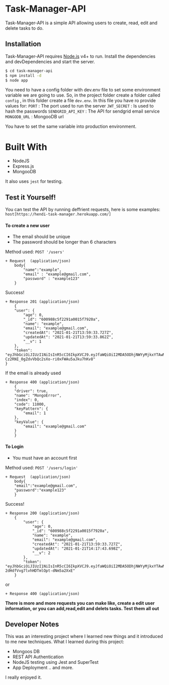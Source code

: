 # Task-Manager-API
Task-Manager-API is a simple API allowing users to create, read, edit and delete tasks to do.

## Installation
Task-Manager-API requires [Node.js](https://nodejs.org/) v4+ to run.
Install the dependencies and devDependencies and start the server.
```sh
$ cd task-manager-api
$ npm install -d
$ node app
```
You need to have a config folder with dev.env file to set some environment variable we are going to use.
So, in the project folder create a folder called `config` , in this folder create a file `dev.env`. In this file you have ro provide values for: 
`PORT` : The port used to run the server
`JWT_SECRET` : Is used to hash the passwords
`SENDGRID_API_KEY` : The API for sendgrid email service
`MONGODB_URL` : MongooDB url
 
You have to set the same variable into production environment.

# Built With 
* NodeJS
* Express.js
* MongooDB

It also uses `jest` for testing.

## Test it Yourself!
You can test the API by running deffrient requests, here is some examples:
`host[https://hendi-task-manager.herokuapp.com/]`

#### To create a new user 
* The email should be unique
* The password should be longer than 6 characters

Method used: `POST '/users'`
```
+ Request  (application/json) 
    body{
        "name":"example",
        "email" : "example@gmail.com",
        "password" : "example123"
    }
```
Success!
```
+ Response 201 (application/json)
    {
    "user": {
        "age": 0,
        "_id": "600988c5f2291a0015f7920a",
        "name": "example",
        "email": "example@gmail.com",
        "createdAt": "2021-01-21T13:59:33.727Z",
        "updatedAt": "2021-01-21T13:59:33.862Z",
        "__v": 1
    },
    "token": "eyJhbGciOiJIUzI1NiIsInR5cCI6IkpXVCJ9.eyJfaWQiOiI2MDA5ODhjNWYyMjkxYTAwMTVmNzkyMGEiLCJpYXQiOjE2MTEyMzc1NzN9.sa9-Cz2RNI_0gZdvVbQc2sXo-ri0xFWAu5aJku7hKv8"
}
```
If the email is already used
```
+ Response 400 (application/json)
    {
    "driver": true,
    "name": "MongoError",
    "index": 0,
    "code": 11000,
    "keyPattern": {
        "email": 1
    },
    "keyValue": {
        "email": "example@gmail.com"
    }
    }
```
#### To Login 
* You must have an account first

Method used: `POST '/users/login'`
```
+ Request  (application/json) 
    body{
    "email":"example@gmail.com",
    "password":"example123"
    }
```
Success!
```
+ Response 200 (application/json)
    {
        "user": {
            "age": 0,
            "_id": "600988c5f2291a0015f7920a",
            "name": "example",
            "email": "example@gmail.com",
            "createdAt": "2021-01-21T13:59:33.727Z",
            "updatedAt": "2021-01-21T14:17:43.698Z",
            "__v": 2
        },
        "token": "eyJhbGciOiJIUzI1NiIsInR5cCI6IkpXVCJ9.eyJfaWQiOiI2MDA5ODhjNWYyMjkxYTAwMTVmNzkyMGEiLCJpYXQiOjE2MTEyMzg2NjN9.aLlMb8vHZpfk-2dHdfVvg7lvhHDTmlOpt-dNm5a2XxE"
    }
```
or
```
+ Response 400 (application/json)
```
**There is more and more requests you can make like, create a edit user information, or you can add,read,edit and delets tasks. Test them all out**

## Developer Notes
This was an interesting project where I learned new things and it introduced to me new techniques. What I learned during this project: 
- Mongoos DB
- REST API Authentication
- NodeJS testing using Jest and SuperTest
- App Deployment
.. and more.

I really enjoyed it.
